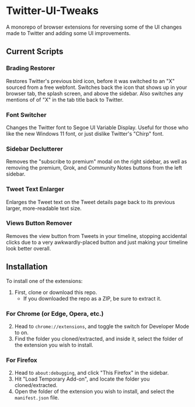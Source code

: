 # Twitter-UI-Tweaks
A monorepo of browser extensions for reversing some of the UI changes made to Twitter and adding some UI improvements.

## Current Scripts

### Brading Restorer
Restores Twitter's previous bird icon, before it was switched to an "X" sourced from a free webfont. Switches back the icon that shows up in your browser tab, the splash screen, and above the sidebar. Also switches any mentions of of "X" in the tab title back to Twitter.

### Font Switcher
Changes the Twitter font to Segoe UI Variable Display. Useful for those who like the new Windows 11 font, or just dislike Twitter's "Chirp" font.

### Sidebar Declutterer
Removes the "subscribe to premium" modal on the right sidebar, as well as removing the premium, Grok, and Community Notes buttons from the left sidebar.

### Tweet Text Enlarger
Enlarges the Tweet text on the Tweet details page back to its previous larger, more-readable text size.

### Views Button Remover
Removes the view button from Tweets in your timeline, stopping accidental clicks due to a very awkwardly-placed button and just making your timeline look better overall.

## Installation
To install one of the extensions:
1. First, clone or download this repo.
    - If you downloaded the repo as a ZIP, be sure to extract it.
### For Chrome (or Edge, Opera, etc.)
2. Head to `chrome://extensions`, and toggle the switch for Developer Mode to on.
3. Find the folder you cloned/extracted, and inside it, select the folder of the extension you wish to install.
### For Firefox
2. Head to `about:debugging`, and click "This Firefox" in the sidebar.
3. Hit "Load Temporary Add-on", and locate the folder you cloned/extracted.
4. Open the folder of the extension you wish to install, and select the `manifest.json` file.
